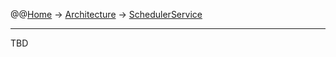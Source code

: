 @@[Home](Home.md) -> [Architecture](Architecture.md) -> [SchedulerService](SchedulerService.md)

---


TBD
